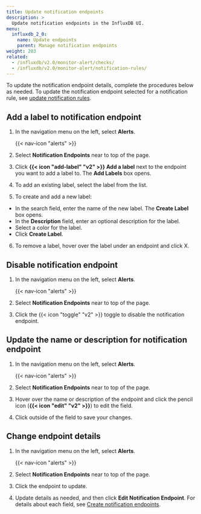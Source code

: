 ```yaml
---
title: Update notification endpoints
description: >
  Update notification endpoints in the InfluxDB UI.
menu:
  influxdb_2_0:
    name: Update endpoints
    parent: Manage notification endpoints
weight: 203
related:
  - /influxdb/v2.0/monitor-alert/checks/
  - /influxdb/v2.0/monitor-alert/notification-rules/
---
```


To update the notification endpoint details, complete the procedures below as needed. To update the notification endpoint selected for a notification rule, see [update notification rules](/influxdb/v2.0/monitor-alert/notification-rules/update/).

## Add a label to notification endpoint

1. In the navigation menu on the left, select **Alerts**.

    {{< nav-icon "alerts" >}}

2. Select **Notification Endpoints** near to top of the page.
3. Click **{{< icon "add-label" "v2" >}} Add a label** next to the endpoint you want to add a label to.
   The **Add Labels** box opens.
4. To add an existing label, select the label from the list.
5. To create and add a new label:

  - In the search field, enter the name of the new label. The **Create Label** box opens.
  - In the **Description** field, enter an optional description for the label.
  - Select a color for the label.
  - Click **Create Label**.

6. To remove a label, hover over the label under an endpoint and click X.


## Disable notification endpoint

1. In the navigation menu on the left, select **Alerts**.

    {{< nav-icon "alerts" >}}

2. Select **Notification Endpoints** near to top of the page.
3. Click the {{< icon "toggle" "v2" >}} toggle to disable the notification endpoint.

## Update the name or description for notification endpoint

1. In the navigation menu on the left, select **Alerts**.

    {{< nav-icon "alerts" >}}

2. Select **Notification Endpoints** near to top of the page.
3. Hover over the name or description of the endpoint and click the pencil icon
   (**{{< icon "edit" "v2" >}}**) to edit the field.
4. Click outside of the field to save your changes.

## Change endpoint details

1. In the navigation menu on the left, select **Alerts**.

    {{< nav-icon "alerts" >}}

2. Select **Notification Endpoints** near to top of the page.
3. Click the endpoint to update.
4. Update details as needed, and then click **Edit Notification Endpoint**.
   For details about each field, see [Create notification endpoints](/influxdb/v2.0/monitor-alert/notification-endpoints/create/).
